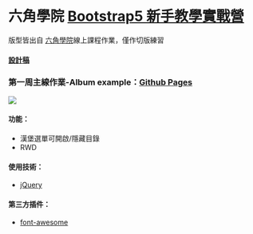 # 六角學院 [Bootstrap5 新手教學實戰營](https://hackmd.io/@YmcMgo-NSKOqgTGAjl_5tg/ryar-vGOd/%2FNdGKchTeRBqbkTMiQ2HSmw)
版型皆出自 [六角學院](https://www.hexschool.com/)線上課程作業，僅作切版練習
#### [設計稿](https://bootstrap.hexschool.com/docs/4.2/examples/album/)
### 第一周主線作業-Album example：[Github Pages](https://joyun25.github.io/album-example-using-bootstrap5/)
![](https://i.imgur.com/ksKLD3X.png)
#### 功能：
- 漢堡選單可開啟/隱藏目錄
- RWD
#### 使用技術：
- [jQuery](https://jquery.com/)
#### 第三方插件：
- [font-awesome](https://fontawesome.com/)
